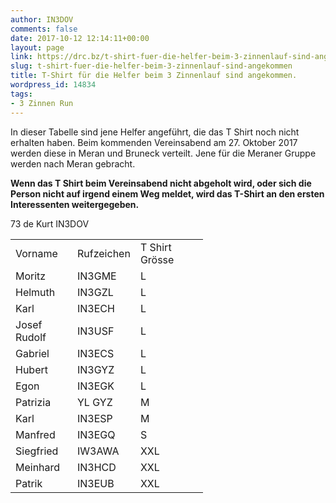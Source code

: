 ```yaml
---
author: IN3DOV
comments: false
date: 2017-10-12 12:14:11+00:00
layout: page
link: https://drc.bz/t-shirt-fuer-die-helfer-beim-3-zinnenlauf-sind-angekommen/
slug: t-shirt-fuer-die-helfer-beim-3-zinnenlauf-sind-angekommen
title: T-Shirt für die Helfer beim 3 Zinnenlauf sind angekommen.
wordpress_id: 14834
tags:
- 3 Zinnen Run
---
```


In dieser Tabelle sind jene Helfer angeführt, die das T Shirt noch nicht erhalten haben. Beim kommenden Vereinsabend am 27. Oktober 2017 werden diese in Meran und Bruneck verteilt. Jene für die Meraner Gruppe werden nach Meran gebracht.

**Wenn das T Shirt beim Vereinsabend nicht abgeholt wird, oder sich die Person nicht auf irgend einem Weg meldet, wird das T-Shirt an den ersten Interessenten weitergegeben.**

73 de Kurt IN3DOV
<table width="379" style="height: 469px;" >
<tbody >
<tr >

<td width="83" >Vorname
</td>

<td width="75" >Rufzeichen
</td>

<td width="92" >T Shirt Grösse
</td>
</tr>
<tr >

<td >Moritz
</td>

<td >IN3GME
</td>

<td >L
</td>
</tr>
<tr >

<td >Helmuth
</td>

<td >IN3GZL
</td>

<td >L
</td>
</tr>
<tr >

<td >Karl
</td>

<td >IN3ECH
</td>

<td >L
</td>
</tr>
<tr >

<td >Josef Rudolf
</td>

<td >IN3USF
</td>

<td >L
</td>
</tr>
<tr >

<td >Gabriel
</td>

<td >IN3ECS
</td>

<td >L
</td>
</tr>
<tr >

<td >Hubert
</td>

<td >IN3GYZ
</td>

<td >L
</td>
</tr>
<tr >

<td >Egon
</td>

<td >IN3EGK
</td>

<td >L
</td>
</tr>
<tr >

<td >Patrizia
</td>

<td >YL GYZ
</td>

<td >M
</td>
</tr>
<tr >

<td >Karl
</td>

<td >IN3ESP
</td>

<td >M
</td>
</tr>
<tr >

<td >Manfred
</td>

<td >IN3EGQ
</td>

<td >S
</td>
</tr>
<tr >

<td >Siegfried
</td>

<td >IW3AWA
</td>

<td >XXL
</td>
</tr>
<tr >

<td >Meinhard
</td>

<td >IN3HCD
</td>

<td >XXL
</td>
</tr>
<tr >

<td >Patrik
</td>

<td >IN3EUB
</td>

<td >XXL
</td>
</tr>
</tbody>
</table>































